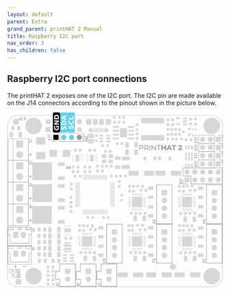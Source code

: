```yaml
---
layout: default
parent: Extra
grand_parent: printHAT 2 Manual
title: Raspberry I2C port
nav_order: 3
has_children: false
---
```


## Raspberry I2C port connections
The printHAT 2 exposes one of the I2C port. The I2C pin are made available on the J14 connectors according to the pinout shown in the picture below.

![spi-pinout](../assets/img/phatv2_pinout_i2c.png)

